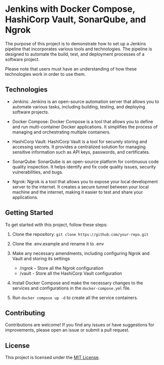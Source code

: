 # Jenkins with Docker Compose, HashiCorp Vault, SonarQube, and Ngrok

The purpose of this project is to demonstrate how to set up a Jenkins pipeline that incorporates various tools and technologies. The pipeline is designed to automate the build, test, and deployment processes of a software project.

Please note that users must have an understanding of how these technologies work in order to use them.

## Technologies

- Jenkins: Jenkins is an open-source automation server that allows you to automate various tasks, including building, testing, and deploying software projects.

- Docker Compose: Docker Compose is a tool that allows you to define and run multi-container Docker applications. It simplifies the process of managing and orchestrating multiple containers.

- HashiCorp Vault: HashiCorp Vault is a tool for securely storing and accessing secrets. It provides a centralized solution for managing sensitive information such as API keys, passwords, and certificates.

- SonarQube: SonarQube is an open-source platform for continuous code quality inspection. It helps identify and fix code quality issues, security vulnerabilities, and bugs.

- Ngrok: Ngrok is a tool that allows you to expose your local development server to the internet. It creates a secure tunnel between your local machine and the internet, making it easier to test and share your applications.

## Getting Started

To get started with this project, follow these steps:

1. Clone the repository: `git clone https://github.com/your-repo.git`

2. Clone the .env.example and rename it to .env

3. Make any necessary amendments, including configuring Ngrok and Vault and storing its settings
    - /ngrok - Store all the Ngrok configuration
    - /vault - Store all the HashiCorp Vault configuration

4. Install Docker Compose and make the necessary changes to the services and configurations in the `docker-compose.yml` file.

5. Run `docker compose up -d` to create all the service containers.

## Contributing

Contributions are welcome! If you find any issues or have suggestions for improvements, please open an issue or submit a pull request.

## License

This project is licensed under the [MIT License](LICENSE).
